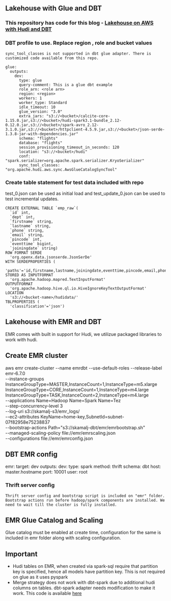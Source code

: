 ## Lakehouse with Glue and DBT

### This repository has code for this blog - [Lakehouse on AWS with Hudi and DBT](https://www.kamalsblog.com/2022/09/data-lakehouse-on-aws-with-hudi-and-dbt.html)


### DBT profile to use.  Replace region , role and bucket values
``
sync_tool_classes is not supported in dbt glue adapter. There is customized code available from this repo.
``
```
glue:
  outputs:
    dev:
      type: glue
      query-comment: This is a glue dbt example
      role_arn: <role arn>
      region: <region>
      workers: 1
      worker_type: Standard
      idle_timeout: 10
      glue_version: "3.0"
      extra_jars: "s3://<bucket>/calcite-core-1.15.0.jar,s3://<bucket>/hudi-spark3.1-bundle_2.12-0.12.0.jar,s3://<bucket>/spark-avro_2.12-3.1.0.jar,s3://<bucket>/httpclient-4.5.9.jar,s3://<bucket>/json-serde-1.3.8-jar-with-dependencies.jar"
      schema: "flights"
      database: "flights"
      session_provisioning_timeout_in_seconds: 120
      location: "s3://<bucket>/hudi"
      conf: "spark.serializer=org.apache.spark.serializer.KryoSerializer"
      sync_tool_classes: "org.apache.hudi.aws.sync.AwsGlueCatalogSyncTool"
```

### Create table statement for test data included with repo
test_0.json can be used as initial load and test_update_0.json can be used to test incremental updates.
```
CREATE EXTERNAL TABLE `emp_raw`(
  `id` int,
  `dept` int,
  `firstname` string,
  `lastname` string,
  `phone` string,
  `email` string,
  `pincode` int,
  `eventtime` bigint,
  `joiningdate` string)
ROW FORMAT SERDE 
  'org.openx.data.jsonserde.JsonSerDe' 
WITH SERDEPROPERTIES ( 
  'paths'='id,firstname,lastname,joiningdate,eventtime,pincode,email,phone') 
STORED AS INPUTFORMAT 
  'org.apache.hadoop.mapred.TextInputFormat' 
OUTPUTFORMAT 
  'org.apache.hadoop.hive.ql.io.HiveIgnoreKeyTextOutputFormat'
LOCATION
  's3://<bucket-name>/hudidata/'
TBLPROPERTIES (
  'classification'='json')
```

## Lakehouse with EMR and DBT

EMR comes with built in support for Hudi, we utilizue packaged libraries to work with hudi.

## Create EMR cluster
aws emr create-cluster --name emrdbt --use-default-roles --release-label emr-6.7.0 \
--instance-groups InstanceGroupType=MASTER,InstanceCount=1,InstanceType=m5.xlarge InstanceGroupType=CORE,InstanceCount=1,InstanceType=m4.large InstanceGroupType=TASK,InstanceCount=2,InstanceType=m4.large \
--applications Name=Hadoop Name=Spark Name=Tez \
--step-concurrency-level 3 \
--log-uri s3://skamalj-s3/emr_logs/ \
--ec2-attributes KeyName=home-key,SubnetId=subnet-07f82958e75238837 \
--bootstrap-actions Path="s3://skamalj-dbt/emr/emrbootstrap.sh" \
--managed-scaling-policy file://emr/emrscaling.json \
--configurations file://emr/emrconfig.json

## DBT EMR config
emr:
 target: dev
 outputs:
  dev:
   type: spark
   method: thrift
   schema: dbt
   host: master.hostname
   port: 10001
   user: root

### Thrift server config
`Thrift server config and bootstrap script is included on "emr" folder.  Bootstrap actions run before hadoop/spark components are installed. We need to wait till the cluster is fully installed.`

## EMR Glue Catalog and Scaling
Glue catalog must be enabled at create time, configuration for the same is included in emr folder along with scaling configuration.

## Important
* Hudi tables on EMR, when created via spark-sql require that partition key is specified, hence all models have partition key. This is not required on glue as it uses pyspark
* Merge strategy does not work with dbt-spark due to additional hudi columns on tables. dbt-spark adapter needs modification to make it work. This code is available [here](https://github.com/skamalj/dbt-spark.git)